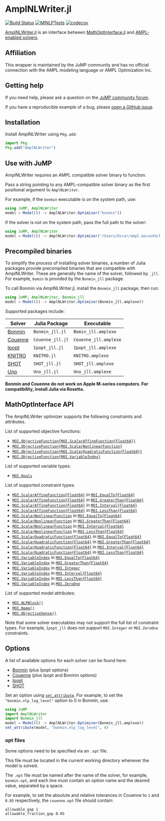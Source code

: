 # AmplNLWriter.jl

[![Build Status](https://github.com/jump-dev/AmplNLWriter.jl/actions/workflows/ci.yml/badge.svg?branch=master)](https://github.com/jump-dev/AmplNLWriter.jl/actions?query=workflow%3ACI)
[![MINLPTests](https://github.com/jump-dev/AmplNLWriter.jl/actions/workflows/minlptests.yml/badge.svg?branch=master)](https://github.com/jump-dev/AmplNLWriter.jl/actions?query=workflow%3AMINLPTests)
[![codecov](https://codecov.io/gh/jump-dev/AmplNLWriter.jl/branch/master/graph/badge.svg)](https://codecov.io/gh/jump-dev/AmplNLWriter.jl)

[AmplNLWriter.jl](https://github.com/jump-dev/AmplNLWriter.jl) is an interface
between [MathOptInterface.jl](https://github.com/jump-dev/MathOptInterface.jl)
and [AMPL-enabled solvers](http://ampl.com/products/solvers/all-solvers-for-ampl/).

## Affiliation

This wrapper is maintained by the JuMP community and has no official connection
with the AMPL modeling language or AMPL Optimization Inc.

## Getting help

If you need help, please ask a question on the [JuMP community forum](https://jump.dev/forum).

If you have a reproducible example of a bug, please [open a GitHub issue](https://github.com/jump-dev/AmplNLWriter.jl/issues/new).

## Installation

Install AmplNLWriter using `Pkg.add`:

```julia
import Pkg
Pkg.add("AmplNLWriter")
```

## Use with JuMP

AmplNLWriter requires an AMPL compatible solver binary to function.

Pass a string pointing to any AMPL-compatible solver binary as the first
positional argument to `AmplNLWriter`.

For example, if the `bonmin` executable is on the system path, use:
```julia
using JuMP, AmplNLWriter
model = Model(() -> AmplNLWriter.Optimizer("bonmin"))
```

If the solver is not on the system path, pass the full path to the solver:
```julia
using JuMP, AmplNLWriter
model = Model(() -> AmplNLWriter.Optimizer("/Users/Oscar/ampl.macos64/bonmin"))
```

## Precompiled binaries

To simplify the process of installing solver binaries, a number of Julia
packages provide precompiled binaries that are compatible with AmplNLWriter.
These are generally the name of the solver, followed by `_jll`. For example,
`bomin` is provided by the `Bonmin_jll` package.

To call Bonmin via AmplNLWriter.jl, install the `Bonmin_jll` package, then run:
```julia
using JuMP, AmplNLWriter, Bonmin_jll
model = Model(() -> AmplNLWriter.Optimizer(Bonmin_jll.amplexe))
```

Supported packages include:

| Solver                                         | Julia Package     | Executable            |
| ---------------------------------------------- | ----------------- | --------------------- |
| [Bonmin](https://github.com/coin-or/Bonmin)    | `Bonmin_jll.jl`   | `Bomin_jll.amplexe`   |
| [Couenne](https://github.com/coin-or/Couenne)  | `Couenne_jll.jl`  | `Couenne_jll.amplexe` |
| [Ipopt](https://github.com/coin-or/Ipopt)      | `Ipopt_jll.jl`    | `Ipopt_jll.amplexe`   |
| [KNITRO](https://github.com/jump-dev/KNITRO.jl)| `KNITRO.jl`       | `KNITRO.amplexe`      |
| [SHOT](https://github.com/coin-or/SHOT)        | `SHOT_jll.jl`     | `SHOT_jll.amplexe`    |
| [Uno](https://github.com/cvanaret/Uno)         | `Uno_jll.jl`      | `Uno_jll.amplexe`     |

**Bonmin and Couenne do not work on Apple M-series computers. For compatibility,
install Julia via Rosetta.**

## MathOptInterface API

The AmplNLWriter optimizer supports the following constraints and attributes.

List of supported objective functions:

 * [`MOI.ObjectiveFunction{MOI.ScalarAffineFunction{Float64}}`](@ref)
 * [`MOI.ObjectiveFunction{MOI.ScalarNonlinearFunction}`](@ref)
 * [`MOI.ObjectiveFunction{MOI.ScalarQuadraticFunction{Float64}}`](@ref)
 * [`MOI.ObjectiveFunction{MOI.VariableIndex}`](@ref)

List of supported variable types:

 * [`MOI.Reals`](@ref)

List of supported constraint types:

 * [`MOI.ScalarAffineFunction{Float64}`](@ref) in [`MOI.EqualTo{Float64}`](@ref)
 * [`MOI.ScalarAffineFunction{Float64}`](@ref) in [`MOI.GreaterThan{Float64}`](@ref)
 * [`MOI.ScalarAffineFunction{Float64}`](@ref) in [`MOI.Interval{Float64}`](@ref)
 * [`MOI.ScalarAffineFunction{Float64}`](@ref) in [`MOI.LessThan{Float64}`](@ref)
 * [`MOI.ScalarNonlinearFunction`](@ref) in [`MOI.EqualTo{Float64}`](@ref)
 * [`MOI.ScalarNonlinearFunction`](@ref) in [`MOI.GreaterThan{Float64}`](@ref)
 * [`MOI.ScalarNonlinearFunction`](@ref) in [`MOI.Interval{Float64}`](@ref)
 * [`MOI.ScalarNonlinearFunction`](@ref) in [`MOI.LessThan{Float64}`](@ref)
 * [`MOI.ScalarQuadraticFunction{Float64}`](@ref) in [`MOI.EqualTo{Float64}`](@ref)
 * [`MOI.ScalarQuadraticFunction{Float64}`](@ref) in [`MOI.GreaterThan{Float64}`](@ref)
 * [`MOI.ScalarQuadraticFunction{Float64}`](@ref) in [`MOI.Interval{Float64}`](@ref)
 * [`MOI.ScalarQuadraticFunction{Float64}`](@ref) in [`MOI.LessThan{Float64}`](@ref)
 * [`MOI.VariableIndex`](@ref) in [`MOI.EqualTo{Float64}`](@ref)
 * [`MOI.VariableIndex`](@ref) in [`MOI.GreaterThan{Float64}`](@ref)
 * [`MOI.VariableIndex`](@ref) in [`MOI.Integer`](@ref)
 * [`MOI.VariableIndex`](@ref) in [`MOI.Interval{Float64}`](@ref)
 * [`MOI.VariableIndex`](@ref) in [`MOI.LessThan{Float64}`](@ref)
 * [`MOI.VariableIndex`](@ref) in [`MOI.ZeroOne`](@ref)

List of supported model attributes:

 * [`MOI.NLPBlock()`](@ref)
 * [`MOI.Name()`](@ref)
 * [`MOI.ObjectiveSense()`](@ref)

Note that some solver executables may not support the full list of constraint
types. For example, `Ipopt_jll` does not support `MOI.Integer` or `MOI.ZeroOne`
constraints.

## Options

A list of available options for each solver can be found here:

- [Bonmin](https://github.com/coin-or/Bonmin/blob/master/test/bonmin.opt) (plus Ipopt options)
- [Couenne](https://github.com/coin-or/Couenne/blob/master/src/couenne.opt) (plus Ipopt and Bonmin options)
- [Ipopt](https://coin-or.github.io/Ipopt/OPTIONS.html)
- [SHOT](https://shotsolver.dev/shot/using-shot/solver-options)

Set an option using [`set_attribute`](@ref). For example, to set the
`"bonmin.nlp_log_level"` option to 0 in Bonmin, use:
```julia
using JuMP
import AmplNLWriter
import Bonmin_jll
model = Model(() -> AmplNLWriter.Optimizer(Bonmin_jll.amplexe))
set_attribute(model, "bonmin.nlp_log_level", 0)
```

### opt files

Some options need to be specified via an `.opt` file.

This file must be located in the current working directory whenever the model is
solved.

The `.opt` file must be named after the name of the solver, for example,
`bonmin.opt`, and each line must contain an option name and the desired value,
separated by a space.

For example, to set the absolute and relative tolerances in Couenne to `1`
and `0.05` respectively, the `couenne.opt` file should contain:
```raw
allowable_gap 1
allowable_fraction_gap 0.05
```
